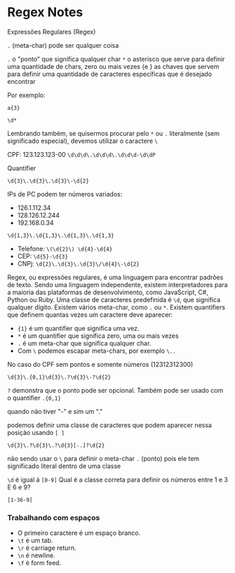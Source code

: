 # Regex Notes

Expressões Regulares (Regex)

`.` (meta-char) pode ser qualquer coisa

`.` o "ponto" que significa qualquer char
`*` o asterisco que serve para definir uma quantidade de chars, zero ou mais vezes
{e } as chaves que servem para definir uma quantidade de caracteres específicas que é desejado encontrar

Por exemplo:

`a{3}`

`\d*`
    

Lembrando também, se quisermos procurar pelo `*` ou `.` literalmente (sem significado especial), devemos utilizar o caractere `\`

CPF: 123.123.123-00
`\d\d\d\.\d\d\d\.\d\d\d-\d\dP`

Quantifier

`\d{3}\.\d{3}\.\d{3}\-\d{2}`


IPs de PC podem ter números variados:

- 126.1.112.34
- 128.126.12.244
- 192.168.0.34

`\d{1,3}\.\d{1,3}\.\d{1,3}\.\d{1,3}`

- Telefone: `\(\d{2}\) \d{4}-\d{4}`
- CEP: `\d{5}-\d{3}`
- CNPj: `\d{2}\.\d{3}\.\d{3}\/\d{4}\-\d{2}`



Regex, ou expressões regulares, é uma linguagem para encontrar padrões de texto. Sendo uma linguagem independente, existem interpretadores para a maioria das plataformas de desenvolvimento, como JavaScript, C#, Python ou Ruby. 
Uma classe de caracteres predefinida é `\d`, que significa qualquer dígito. Existem vários meta-char, como `.` ou `*`. Existem quantifiers que definem quantas vezes um caractere deve aparecer:
 - `{1}` é um quantifier que significa uma vez.
 - `*` é um quantifier que significa zero, uma ou mais vezes
 - `.` é um meta-char que significa qualquer char.
 - Com `\` podemos escapar meta-chars, por exemplo `\..`

No caso do CPF sem pontos e somente números (12312312300)

`\d{3}\.{0,1}\d{3}\.?\d{3}\-?\d{2}`

`?` demonstra que o ponto pode ser opcional. Também pode ser usado com o quantifier `.{0,1}`

quando não tiver "-" e sim um "."

podemos definir uma classe de caracteres que podem aparecer nessa posição usando `[ ]`

`\d{3}\.?\d{3}\.?\d{3}[-.]?\d{2}`

não sendo usar o `\` para definir o meta-char `.` (ponto) pois ele tem significado literal dentro de uma classe

`\d` é igual à `[0-9]`
Qual é a classe correta para definir os números entre 1 e 3 E 6 e 9?

`[1-36-9]`

### Trabalhando com espaços

- O primeiro caractere é um espaço branco.
- `\t` é um tab.
- `\r` é carriage return.
- `\n` é newline.
- `\f` é form feed.
